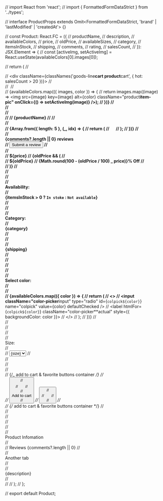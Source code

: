 // import React from 'react';
// import { FormattedFormDataStrict } from '../types';

// interface ProductProps extends Omit<FormattedFormDataStrict, 'brand' | 'lastModified' | 'createdAt'> {}

// const Product: React.FC<ProductProps> = ({
// productName,
// description,
// availableColors,
// price,
// oldPrice,
// availableSizes,
// category,
// itemsInStock,
// shipping,
// comments,
// rating,
// salesCount,
// }): JSX.Element => {
// const [activeImg, setActiveImg] = React.useState<string>(availableColors[0].images[0]);

// return (
// <div className="product">
// <div className={classNames('goods-line**cart product**cart', { hot: salesCount > 20 })}>
// <div className="product__images">
// <img src={activeImg} alt="" className="goods-line__img product__img" />
// <div className="product__img-wrapper">
// {availableColors.map(({ images, color }) => {
// return images.map((image) => <img src={image} key={image} alt={color} className="product**item-pic" onClick={() => setActiveImg(image)} />);
// })}
// </div>
// </div>
// <div className="goods-line**inner product**inner">
// <span className="goods-line**title" title="Nike Air Max 270 React dsa dsa das">
// {productName}
// </span>
// <div className="goods-line__rating-tab">
// <div className="goods-line__rating">
// {Array.from({ length: 5 }, (\_, idx) => {
// return (
// <svg width="15" height="16" viewBox="0 0 15 16" fill="none" xmlns="http://www.w3.org/2000/svg">
// <path
// d="M14.2428 5.927L9.9913 9.44897L11.242 15.173L7.1111 11.715L2.71407 14.989L4.41286 9.32898L0.446777 5.62903L5.62724 5.58899L7.5739 0.0280762L9.07709 5.66406L14.2428 5.927Z"
// fill={idx >= rating ? '#C1C8CE' : '#FFC600'}
// />
// </svg>
// );
// })}
// </div>
// <div className="goods-line__reviews">{comments?.length || 0} reviews</div>
// <button className="goods-line__review-submit">Submit a review</button>
// </div>
// <div className="goods-line__price-wrapper price-line-wrapper">
// <span className="price-line-wrapper__actual-price">${price}</span>
//             {oldPrice && (
//               <div>
//                 <span className="price-line-wrapper__old-price">${oldPrice}</span>
// <span className="price-line-wrapper__percent">{Math.round(100 - (oldPrice / 100) _ price)}% Off</span>
// </div>
// )}
// </div>
// <div className="product__desc">
// <div className="product__wrapper">
// <div className="product__desc-text">Availability:</div>
// <div className="product__desc-value">{itemsInStock > 0 ? `In stoke` : `Not available`}</div>
// </div>
// <div className="product__wrapper">
// <div className="product__desc-text">Category:</div>
// <div className="product__desc-value">{category}</div>
// </div>
// <div className="product__wrapper">
// <div className="product__desc-text">{shipping}</div>
// </div>
// </div>
// <div className="product__desc">
// <div className="product__wrapper">
// <div className="product__desc-text">Select color:</div>
// <div className="product__desc-value product__desc-value_picker">
// <div className="color-picker__wrapper">
// {availableColors.map(({ color }) => {
// return (
// <>
// <input className="color-picker**input" type="radio" id={`colpick${color}`} name="colpick" value={color} defaultChecked />
// <label htmlFor={`colpick${color}`} className="color-picker**actual" style={{ backgroundColor: color }}></label>
// </>
// );
// })}
// </div>
// </div>
// </div>
// <div className="product__wrapper">
// <div className="product__desc-text">Size:</div>
// <div className="product__desc-value">
// <select name="prodselect" id="prodselect" className="product__select">
// {availableSizes.map((size) => {
// return <option value="">{size}</option>;
// })}
// </select>
// </div>
// </div>
// </div>
// <div className="product__options">
// {/_ add to cart & favorite buttons container _/}
// <div className="cart-opts__button-wrapper">
// <button className="cart-opts__btn">
// <div className="cart-opts__icon">
// <svg width="17" height="17" viewBox="0 0 17 17" fill="none" xmlns="http://www.w3.org/2000/svg">
// <path
// fillRule="evenodd"
// clipRule="evenodd"
// d="M13.129 11.3337C13.5901 11.3329 14.0368 11.1722 14.3927 10.879C14.7487 10.5858 14.9919 10.1782 15.081 9.72577L16.081 4.72577C16.1389 4.43597 16.1319 4.13692 16.0604 3.85016C15.989 3.5634 15.8548 3.29605 15.6677 3.06732C15.4806 2.83859 15.2451 2.65412 14.9782 2.52728C14.7112 2.40044 14.4195 2.33436 14.124 2.33374H4.16799V1.33374C4.16799 1.06852 4.06262 0.814184 3.87508 0.626648C3.68754 0.439112 3.4332 0.33374 3.16799 0.33374H1.17699C0.911773 0.33374 0.657403 0.439112 0.469866 0.626648C0.28233 0.814184 0.176989 1.06852 0.176989 1.33374C0.176989 1.59896 0.28233 1.8533 0.469866 2.04083C0.657403 2.22837 0.911773 2.33374 1.17699 2.33374H2.17699V12.3337C1.78105 12.332 1.39348 12.4478 1.0634 12.6664C0.733323 12.8851 0.475558 13.1968 0.322802 13.5621C0.170046 13.9274 0.129158 14.3298 0.205309 14.7184C0.28146 15.1069 0.471224 15.4641 0.750567 15.7448C1.02991 16.0254 1.38626 16.2167 1.77446 16.2946C2.16267 16.3725 2.56528 16.3335 2.93126 16.1824C3.29724 16.0313 3.61012 15.7749 3.83028 15.4458C4.05044 15.1167 4.16798 14.7297 4.16799 14.3337H11.137C11.1386 14.7274 11.2567 15.1117 11.4766 15.4382C11.6964 15.7648 12.0081 16.0189 12.3722 16.1684C12.7363 16.3179 13.1366 16.3563 13.5225 16.2785C13.9084 16.2007 14.2625 16.0103 14.5403 15.7314C14.8181 15.4525 15.0071 15.0976 15.0833 14.7114C15.1595 14.3252 15.1196 13.9251 14.9686 13.5616C14.8176 13.1981 14.5623 12.8874 14.2349 12.6689C13.9074 12.4504 13.5226 12.3337 13.129 12.3337H4.16799V11.3337H13.129ZM14.129 4.33374L13.129 9.33374H4.16799V4.33374H14.124H14.129Z"
// fill="#33A0FF"
// />
// </svg>
// </div>
// <div className="cart-opts__btn-text">Add to cart</div>
// </button>
// <button className="cart-opts__btn">
// <div className="cart-opts__icon">
// <svg width="17" height="15" viewBox="0 0 17 15" fill="none" xmlns="http://www.w3.org/2000/svg">
// <path
// fillRule="evenodd"
// clipRule="evenodd"
// d="M11.1512 2.33375C11.7287 2.3347 12.2938 2.50237 12.7784 2.8166C13.263 3.13082 13.6466 3.57826 13.8831 4.10517C14.1196 4.63208 14.199 5.21606 14.1117 5.787C14.0245 6.35793 13.7743 6.89153 13.3912 7.32374C12.8412 7.94374 8.15117 12.3337 8.15117 12.3337C8.15117 12.3337 3.45117 7.94373 2.90117 7.31373C2.41601 6.76853 2.14897 6.06356 2.15117 5.33375C2.15117 4.5381 2.46723 3.77502 3.02984 3.21241C3.59245 2.6498 4.35553 2.33375 5.15117 2.33375C5.94682 2.33375 6.7099 2.6498 7.27251 3.21241C7.83512 3.77502 8.15117 4.5381 8.15117 5.33375C8.15117 4.5381 8.46723 3.77502 9.02984 3.21241C9.59245 2.6498 10.3555 2.33375 11.1512 2.33375ZM11.1512 0.333748C10.069 0.331789 9.01573 0.68288 8.15117 1.33375C7.16082 0.602303 5.93542 0.261963 4.70971 0.377938C3.48399 0.493913 2.34413 1.05807 1.50854 1.96229C0.672942 2.8665 0.200341 4.04723 0.181265 5.27827C0.162188 6.50931 0.598028 7.70406 1.4052 8.63374C1.9672 9.27774 5.66618 12.7417 6.78618 13.7877C7.15667 14.1342 7.64492 14.3269 8.15215 14.3269C8.65938 14.3269 9.14769 14.1342 9.51818 13.7877C10.6342 12.7427 14.3182 9.28772 14.8872 8.64472C15.5241 7.92405 15.9396 7.03499 16.0839 6.08411C16.2283 5.13324 16.0953 4.16091 15.701 3.2837C15.3067 2.40649 14.6677 1.6616 13.8607 1.13837C13.0537 0.615146 12.1129 0.335792 11.1512 0.333748Z"
// fill="#33A0FF"
// />
// </svg>
// </div>
// </button>
// </div>
// {/_ add to cart & favorite buttons container \*/}
// </div>
// </div>
// </div>
// <div className="info-block">
// <div className="info-block__header">
// <div className="info-block__tab info-block__tab_active">Product Infomation</div>
// <div className="info-block__tab">
// Reviews <span>{comments?.length || 0}</span>
// </div>
// <div className="info-block__tab">Another tab</div>
// </div>
// <div className="info-block__text">{description}</div>
// </div>
// </div>
// );
// };

// export default Product;
